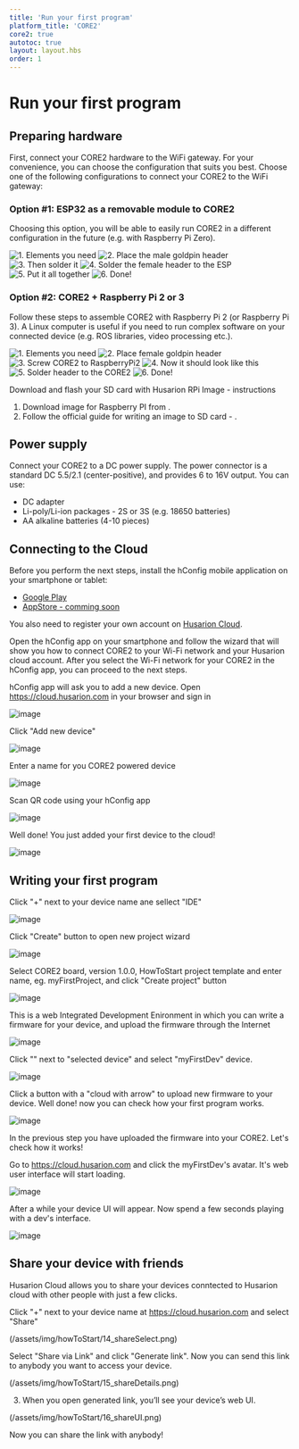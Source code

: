 ```yaml
---
title: 'Run your first program'
platform_title: 'CORE2'
core2: true
autotoc: true
layout: layout.hbs
order: 1
---
```


# Run your first program #
## Preparing hardware ##

First, connect your CORE2 hardware to the WiFi gateway. For your convenience, you can choose the configuration that suits you best. 
Choose one of the following configurations to connect your CORE2 to the WiFi gateway:

### Option #1: ESP32 as a removable module to CORE2 ###
Choosing this option, you will be able to easily run CORE2 in a different configuration in the future (e.g. with Raspberry Pi Zero).


<div class="gallery gallery-6">

![1. Elements you need](/assets/img/howToStart/esp_removable-01.png "[1/6] You will need: 2 nuts, stand-off, 7x2 goldpin female header, 7x2 goldpin male header, CORE2 and ESP32 module")
![2. Place the male goldpin header](/assets/img/howToStart/esp_removable-02.png "[2/6] Place the 7x2 goldpin male header on the CORE2 hRPI connector]")
![3. Then solder it](/assets/img/howToStart/esp_removable-03.png "[3/6] Solder the 7x2 goldpin male header to the CORE2 hRPI connector")
![4. Solder the female header to the ESP](/assets/img/howToStart/esp_removable-04.png "[4/6] Solder the 7x2 goldpin female header to the ESP32")
![5. Put it all together](/assets/img/howToStart/esp_removable-05.png "[5/6] Use 2 nuts, and spacer to reliably connect CORE2 and ESP32 module")
![6. Done!](/assets/img/howToStart/esp_removable-06.png "[6/6] Well done! Now you are ready to connect your CORE2 to the Husarion cloud")

</div>


### Option #2: CORE2 + Raspberry Pi 2 or 3 ###

Follow these steps to assemble CORE2 with Raspberry Pi 2 (or Raspberry Pi 3). A Linux computer is useful if you need to run complex software on your connected device (e.g. ROS libraries, video processing etc.).

<div class="gallery gallery-6">

![1. Elements you need](/assets/img/howToStart/raspberry_Pi2-01.png "[1/6] You will need: 8 x nut, 4 x stand-off, 7x2 goldpin female header \(with long pins\), CORE2 and Raspberry Pi 2 computer")
![2. Place female goldpin header](/assets/img/howToStart/raspberry_Pi2-02.png "[2/6] Place 7x2 goldpin female header on the pins #1-14 of Raspberry Pi 2 male header") 
![3. Screw CORE2 to RaspberryPi2](/assets/img/howToStart/raspberry_Pi2-03.png "[3/6]  Use 8 x nut, and 4 x stand-off to reliably connect CORE2 and Raspberry Pi 2")
![4. Now it should look like this](/assets/img/howToStart/raspberry_Pi2-04.png "[4/6] Make sure that your CORE2 and Raspberry Pi 2 are joined together like on the picture")
![5. Solder header to the CORE2](/assets/img/howToStart/raspberry_Pi2-05.png "[5/6] Solder 7x2 goldpin female header to the CORE")
![6. Done!](/assets/img/howToStart/raspberry_Pi2-06.png "[6/6] Well done! Now you are ready to connect you CORE2 to the Husarion cloud")

</div>

Download and flash your SD card with Husarion RPi Image - instructions

1. Download image for Raspberry PI from [](https://files.husarion.com/rpi-image-stable.img).
2. Follow the official guide for writing an image to SD card - [](https://www.raspberrypi.org/documentation/installation/installing-images/).

## Power supply ##

Connect your CORE2 to a DC power supply. The power connector is a standard DC 5.5/2.1 (center-positive), and provides 6 to 16V output. You can use:

* DC adapter
* Li-poly/Li-ion packages - 2S or 3S (e.g. 18650 batteries)
* AA alkaline batteries (4-10 pieces)

## Connecting to the Cloud ##
Before you perform the next steps, install the hConfig mobile application on your smartphone or tablet:
* [Google Play](https://play.google.com/store/apps/details?id=com.husarion.configtool2&hl=en)
* [AppStore - comming soon](https://husarion.com)

You also need to register your own account on [Husarion Cloud](https://cloud.husarion.com).

Open the hConfig app on your smartphone and follow the wizard that will show you how to connect CORE2 to your Wi-Fi network and your Husarion cloud account. After you select the Wi-Fi network for your CORE2 in the hConfig app, you can proceed to the next steps.

hConfig app will ask you to add a new device. Open https://cloud.husarion.com in your browser and sign in

![image](/assets/img/howToStart/1_signin.png)

Click "Add new device"

![image](/assets/img/howToStart/2_addNewDevice.png)

Enter a name for you CORE2 powered device

![image](/assets/img/howToStart/3_enterName.png)

Scan QR code using your hConfig app

![image](/assets/img/howToStart/4_scanQr.png)

Well done! You just added your first device to the cloud!

![image](/assets/img/howToStart/5_devAdded.png)

## Writing your first program ##

Click "+" next to your device name ane sellect "IDE"

![image](/assets/img/howToStart/6_openWebIDE.png)

Click "Create" button to open new project wizard

![image](/assets/img/howToStart/7_createNewProj.png)

Select CORE2 board, version 1.0.0, HowToStart project template and enter name, eg. myFirstProject, and click "Create project" button

![image](/assets/img/howToStart/8_projSettings.png)

This is a web Integrated Development Enironment in which you can write a firmware for your device, and upload the firmware through the Internet

![image](/assets/img/howToStart/9_webIDEmain.png)

Click "<none>" next to "selected device" and select "myFirstDev" device.

![image](/assets/img/howToStart/10_webIDEselectDev.png)

Click a button with a "cloud with arrow" to upload new firmware to your device. Well done! now you can check how your first program works.

![image](/assets/img/howToStart/11_webIDEprogram.png)

In the previous step you have uploaded the firmware into your CORE2. Let's check how it works!<br/>

Go to https://cloud.husarion.com and click the myFirstDev's avatar. It's web user interface will start loading.

![image](/assets/img/howToStart/12_openDevUI.png)

After a while your device UI will appear. Now spend a few seconds playing with a dev's interface.

![image](/assets/img/howToStart/13_devUI.png)

## Share your device with friends ##
Husarion Cloud allows you to share your devices conntected to Husarion cloud with other people with just a few clicks.

Click "+" next to your device name at https://cloud.husarion.com and select "Share"

(/assets/img/howToStart/14_shareSelect.png)

Select "Share via Link" and click "Generate link". Now you can send this link to anybody you want to access your device.

(/assets/img/howToStart/15_shareDetails.png)

3. When you open generated link, you’ll see your device’s web UI.

(/assets/img/howToStart/16_shareUI.png)

Now you can share the link with anybody!
